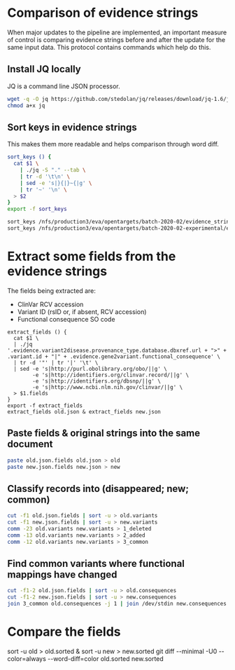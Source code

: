 # Comparison of evidence strings

When major updates to the pipeline are implemented, an important measure of control is comparing evidence strings before and after the update for the same input data. This protocol contains commands which help do this.

## Install JQ locally
JQ is a command line JSON processor.
```bash
wget -q -O jq https://github.com/stedolan/jq/releases/download/jq-1.6/jq-linux64
chmod a+x jq
```

## Sort keys in evidence strings
This makes them more readable and helps comparison through word diff.
```bash
sort_keys () {
  cat $1 \
    | ./jq -S "." --tab \
    | tr -d '\t\n' \
    | sed -e 's|}{|}~{|g' \
    | tr '~' '\n' \
  > $2
}
export -f sort_keys

sort_keys /nfs/production3/eva/opentargets/batch-2020-02/evidence_strings/evidence_strings.json old.json &
sort_keys /nfs/production3/eva/opentargets/batch-2020-02-experimental/evidence_strings/evidence_strings.json new.json
```

# Extract some fields from the evidence strings
The fields being extracted are:
* ClinVar RCV accession
* Variant ID (rsID or, if absent, RCV accession)
* Functional consequence SO code
```
extract_fields () {
  cat $1 \
  | ./jq '.evidence.variant2disease.provenance_type.database.dbxref.url + ">" + .variant.id + "|" + .evidence.gene2variant.functional_consequence' \
  | tr -d '"' | tr '|' '\t' \
  | sed -e 's|http://purl.obolibrary.org/obo/||g' \
        -e 's|http://identifiers.org/clinvar.record/||g' \
        -e 's|http://identifiers.org/dbsnp/||g' \
        -e 's|http://www.ncbi.nlm.nih.gov/clinvar/||g' \
  > $1.fields
}
export -f extract_fields
extract_fields old.json & extract_fields new.json
```

## Paste fields & original strings into the same document
```bash
paste old.json.fields old.json > old
paste new.json.fields new.json > new
```

## Classify records into (disappeared; new; common)
```bash
cut -f1 old.json.fields | sort -u > old.variants
cut -f1 new.json.fields | sort -u > new.variants
comm -23 old.variants new.variants > 1_deleted
comm -13 old.variants new.variants > 2_added
comm -12 old.variants new.variants > 3_common
```

## Find common variants where functional mappings have changed
```bash
cut -f1-2 old.json.fields | sort -u > old.consequences
cut -f1-2 new.json.fields | sort -u > new.consequences
join 3_common old.consequences -j 1 | join /dev/stdin new.consequences -j1 | awk '$2 != $3' > 3_common_changed
```

# Compare the fields
sort -u old > old.sorted & sort -u new > new.sorted
git diff --minimal -U0 --color=always --word-diff=color old.sorted new.sorted